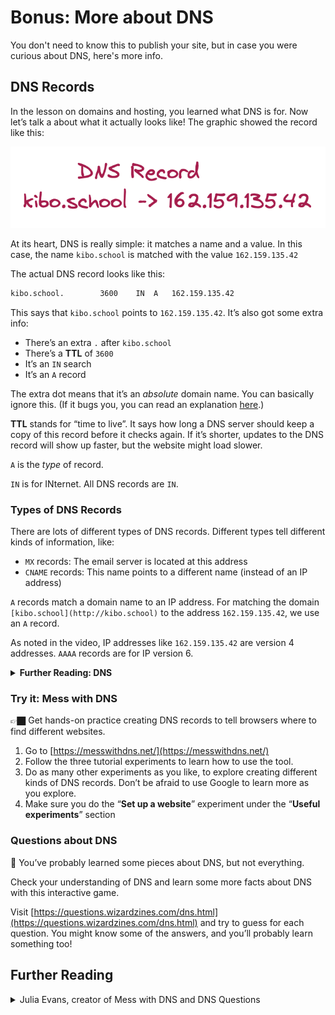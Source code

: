 # Bonus: More about DNS

You don't need to know this to publish your site, but in case you were curious about DNS, here's more info.

## DNS Records

In the lesson on domains and hosting, you learned what DNS is for. Now let’s talk a about what it actually looks like! The graphic showed the record like this:

![Untitled](./domains-and-hosting/untitled-2.png)

At its heart, DNS is really simple: it matches a name and a value. In this case, the name `kibo.school` is matched with the value `162.159.135.42`

The actual DNS record looks like this:

```txt
kibo.school.		3600	IN	A	162.159.135.42
```

This says that `kibo.school` points to `162.159.135.42`. It’s also got some extra info:

- There’s an extra `.` after `kibo.school`
- There’s a **TTL** of `3600`
- It’s an `IN` search
- It’s an `A` record

The extra dot means that it’s an *absolute* domain name. You can basically ignore this. (If it bugs you, you can read an explanation [here](http://www.dns-sd.org/trailingdotsindomainnames.html).)

**TTL** stands for “time to live”. It says how long a DNS server should keep a copy of this record before it checks again. If it’s shorter, updates to the DNS record will show up faster, but the website might load slower.

`A` is the *type* of record.

`IN` is for INternet. All DNS records are `IN`.

### Types of DNS Records

There are lots of different types of DNS records. Different types tell different kinds of information, like:

- `MX` records: The email server is located at this address
- `CNAME` records: This name points to a different name (instead of an IP address)

`A` records match a domain name to an IP address. For matching the domain `[kibo.school](http://kibo.school)` to the address `162.159.135.42`, we use an `A` record.

As noted in the video, IP addresses like `162.159.135.42` are version 4 addresses. `AAAA` records are for IP version 6.

<details><summary><strong>Further Reading: DNS</strong></summary>

Cloudflare is a popular service for DNS management, among other services and tools.

Their help center has great explanations on [What is DNS?](https://www.cloudflare.com/learning/dns/what-is-dns/) and [DNS records](https://www.cloudflare.com/learning/dns/dns-records/).

</details>

### Try it: Mess with DNS

👉🏿 Get hands-on practice creating DNS records to tell browsers where to find different websites.

<aside>

1. Go to [https://messwithdns.net/](https://messwithdns.net/)
2. Follow the three tutorial experiments to learn how to use the tool.
3. Do as many other experiments as you like, to explore creating different kinds of DNS records. Don’t be afraid to use Google to learn more as you explore.
4. Make sure you do the “**Set up a website**” experiment under the “**Useful experiments**” section

</aside>

### Questions about DNS

🤔 You’ve probably learned some pieces about DNS, but not everything.

Check your understanding of DNS and learn some more facts about DNS with this interactive game.

<aside>

Visit [https://questions.wizardzines.com/dns.html](https://questions.wizardzines.com/dns.html) and try to guess for each question. You might know some of the answers, and you’ll probably learn something too!

</aside>

## Further Reading

<details><summary>Julia Evans, creator of Mess with DNS and DNS Questions</summary>

Julia makes tons of awesome comics, like this one on [How to be a Wizard Programmer](https://wizardzines.com/zines/wizard/).

![wizard-programmer.png](./domains-and-hosting/wizard-programmer.png)

You can find more of her work online at [https://wizardzines.com/](https://wizardzines.com/).

Julia’s [blog post about the process of creating the Mess with DNS tool](https://jvns.ca/blog/2021/12/15/mess-with-dns/) is a really fun read!

She also has DNS-specific blog posts about [resolving DNS in Go](https://jvns.ca/blog/2022/02/01/a-dns-resolver-in-80-lines-of-go/) and [making DNS queries in Ruby](https://jvns.ca/blog/2022/11/06/making-a-dns-query-in-ruby-from-scratch/).

</details>